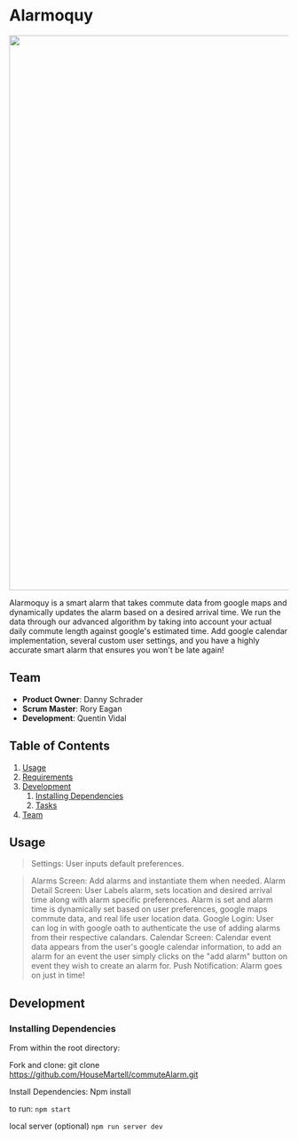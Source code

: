 # Alarmoquy

<img src="https://i.imgur.com/k00kY8l.png" width="1000">


Alarmoquy is a smart alarm that takes commute data from google maps and dynamically updates the alarm based on a desired arrival time. We run the data through our advanced algorithm by taking into account your actual daily commute length against google's estimated time. Add google calendar implementation, several custom user settings, and you have a highly accurate smart alarm that ensures you won't be late again!

## Team

  - __Product Owner__: Danny Schrader
  - __Scrum Master__: Rory Eagan
  - __Development__: Quentin Vidal

## Table of Contents

1. [Usage](#Usage)
1. [Requirements](#requirements)
1. [Development](#development)
    1. [Installing Dependencies](#installing-dependencies)
    1. [Tasks](#tasks)
1. [Team](#team)


## Usage

> Settings:
User inputs default preferences.

> Alarms Screen:
Add alarms and instantiate them when needed.
> Alarm Detail Screen:
User Labels alarm, sets location and desired arrival time along with alarm specific preferences.
Alarm is set and alarm time is dynamically set based on user preferences, google maps commute data, and real life user location data. 
> Google Login:
User can log in with google oath to authenticate the use of adding alarms from their respective calandars.
> Calendar Screen:
Calendar event data appears from the user's google calendar information, to add an alarm for an event the user simply clicks on the "add alarm" button on event they wish to create an alarm for.
> Push Notification:
Alarm goes on just in time! 

## Development

### Installing Dependencies

From within the root directory:

Fork and clone:
git clone https://github.com/HouseMartell/commuteAlarm.git

Install Dependencies:
Npm install

to run: 
```npm start```

local server (optional)
```npm run server dev```










